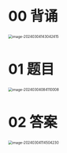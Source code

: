 # 00 背诵

<img src="https://cvp.oss-cn-shanghai.aliyuncs.com/picgo/202403041430812.png" alt="image-20240304143042415" style="zoom:50%;" />



# 01 题目

<img src="https://cvp.oss-cn-shanghai.aliyuncs.com/picgo/202403040841086.png" alt="image-20240304084110008" style="zoom:50%;" />

# 02 答案

<img src="https://cvp.oss-cn-shanghai.aliyuncs.com/picgo/202403041145644.png" alt="image-20240304114504230" style="zoom:50%;" />